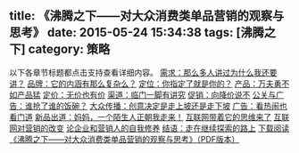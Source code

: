 title: 《沸腾之下——对大众消费类单品营销的观察与思考》
date: 2015-05-24 15:34:38
tags: [沸腾之下]
category: 策略
---
以下各章节标题都点击支持查看详细内容。
[需求：那么多人讲过为什么我还要讲？](http://alibobo.me/2015/05/21/marketting-notes-01/)
[品牌：它的内涵有那么复杂么？](http://alibobo.me/2015/05/21/marketting-notes-02/)
[定位：你指定了就是你的？](http://alibobo.me/2015/05/22/marketting-notes-03/)
[产品：万夫勇不如产品猛](http://alibobo.me/2015/05/22/marketting-notes-04/)
[定价：无价也有价](http://alibobo.me/2015/05/23/marketting-notes-05/)
[渠道：临门一脚有讲究](http://alibobo.me/2015/05/23/marketting-notes-06/)
[促销：向降价说不](http://alibobo.me/2015/05/23/marketting-notes-07/)
[公关与广告：谁抢了谁的饭碗？](http://alibobo.me/2015/05/23/marketting-notes-08/)
[大众传播：创意决定是走上坡还是走下坡](http://alibobo.me/2015/05/23/marketting-notes-09/)
[广告：看热闹也看门道](http://alibobo.me/2015/05/23/marketting-notes-10/)
[新品出道：妈妈，一个陌生人正朝我走来！](http://alibobo.me/2015/05/23/marketting-notes-11/)
[互联网带着它的思维来了](http://alibobo.me/2015/05/23/marketting-notes-12/)
[互联网对营销的改变](http://alibobo.me/2015/05/23/marketting-notes-13/)
[论企业和营销人的自我修养](http://alibobo.me/2015/05/23/marketting-notes-14/)
[结语：走在继续探索的路上](http://alibobo.me/2015/05/23/marketting-notes-15/)
[下载阅读《沸腾之下——对大众消费类单品营销的观察与思考》（PDF版本）](http://pan.baidu.com/s/1dD2lvVF)